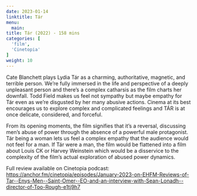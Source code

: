 ```yaml
---
date: 2023-01-14
linktitle: Tár
menu:
  main:
title: Tár (2022) - 158 mins
categories: [
  'film',
  'Cinetopia'
]
weight: 10
---
```


Cate Blanchett plays Lydia Tár as a charming, authoritative, magnetic, and terrible person. We’re fully immersed in the life and perspective of a deeply unpleasant person and there’s a complex catharsis as the film charts her downfall. Todd Field makes us feel not sympathy but maybe empathy for Tár even as we’re disgusted by her many abusive actions. Cinema at its best encourages us to explore complex and complicated feelings and TÁR is at once delicate, considered, and forceful.

From its opening moments, the film signifies that it’s a reversal, discussing men’s abuse of power through the absence of a powerful male protagonist. Tár being a woman lets us feel a complex empathy that the audience would not feel for a man. If Tár were a man, the film would be flattened into a film about Louis CK or Harvey Weinstein which would be a disservice to the complexity of the film’s actual exploration of abused power dynamics.

Full review available on Cinetopia podcast: https://anchor.fm/cinetopia/episodes/January-2023-on-EHFM-Reviews-of-Tar--Enys-Men--Saint-Omer--EO-and-an-interview-with-Sean-Lonadh--director-of-Too-Rough-e1tj9h7